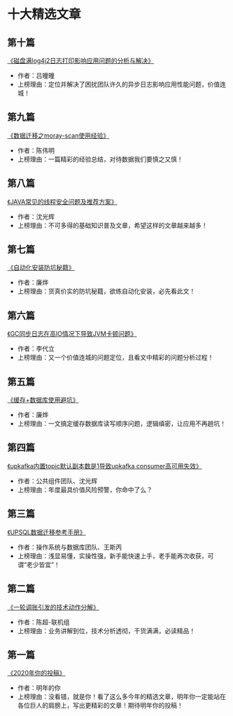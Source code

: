 # 十大精选文章
## 第十篇
[《磁盘满log4j2日志打印影响应用问题的分析与解决》](https://upchat.95516.net/public/html/app/detail.html?id=7379)
* 作者：吕曈曈
* 上榜理由：定位并解决了困扰团队许久的异步日志影响应用性能问题，价值连城！


## 第九篇
[《数据迁移之moray-scan使用经验》](https://upchat.95516.net/public/html/app/detail.html?id=8112)
* 作者：陈伟明
* 上榜理由：一篇精彩的经验总结，对待数据我们要慎之又慎！


## 第八篇
[《JAVA常见的线程安全问题及推荐方案》](https://upchat.95516.net/public/html/app/detail.html?id=7894)
* 作者：沈光辉
* 上榜理由：不可多得的基础知识普及文章，希望这样的文章越来越多！


## 第七篇
[《自动化安装防坑秘籍》](https://upchat.95516.net/public/html/app/detail.html?id=8160)
* 作者：廉烨
* 上榜理由：货真价实的防坑秘籍，欲练自动化安装，必先看此文！


## 第六篇
[《GC同步日志在高IO情况下导致JVM卡顿问题》](https://upchat.95516.net/public/html/app/detail.html?id=6620)
* 作者：李代立
* 上榜理由：又一个价值连城的问题定位，且看文中精彩的问题分析过程！

## 第五篇
[《缓存+数据库使用避坑》](https://upchat.95516.net/public/html/app/detail.html?id=7828)
* 作者：廉烨
* 上榜理由：一文搞定缓存数据库读写顺序问题，逻辑缜密，让应用不再趟坑！

## 第四篇
[《upkafka内置topic默认副本数是1导致upkafka consumer高可用失效》](https://upchat.95516.net/public/html/app/detail.html?id=8235)
* 作者：公共组件团队、沈光辉
* 上榜理由：年度最具价值风险预警，你命中了么？

## 第三篇
[《UPSQL数据迁移参考手册》](https://upchat.95516.net/public/html/app/detail.html?id=7687)
* 作者：操作系统与数据库团队、王斯丙
* 上榜理由：浅显易懂，实操性强，新手能快速上手，老手能再次收获，可谓“老少皆宜”！

## 第二篇
[《一轮调账引发的技术动作分解》](https://upchat.95516.net/public/html/app/detail.html?id=8112)
* 作者：陈超-联机组
* 上榜理由：业务讲解到位，技术分析透彻，干货满满，必读精品！

## 第一篇
[《2020年你的投稿》]()
* 作者：明年的你
* 上榜理由：没看错，就是你！看了这么多今年的精选文章，明年你一定能站在各位巨人的肩膀上，写出更精彩的文章！期待明年你的投稿！
